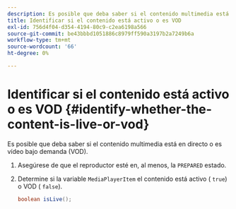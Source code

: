 ```yaml
---
description: Es posible que deba saber si el contenido multimedia está en directo o es vídeo bajo demanda (VOD).
title: Identificar si el contenido está activo o es VOD
exl-id: 756d4f04-d354-4194-80c9-c2ea6198a566
source-git-commit: be43bbbd1051886c8979ff590a3197b2a7249b6a
workflow-type: tm+mt
source-wordcount: '66'
ht-degree: 0%

---
```


# Identificar si el contenido está activo o es VOD {#identify-whether-the-content-is-live-or-vod}

Es posible que deba saber si el contenido multimedia está en directo o es vídeo bajo demanda (VOD).

1. Asegúrese de que el reproductor esté en, al menos, la `PREPARED` estado.
1. Determine si la variable `MediaPlayerItem` el contenido está activo ( `true`) o VOD ( `false`).

   ```java
   boolean isLive();
   ```

